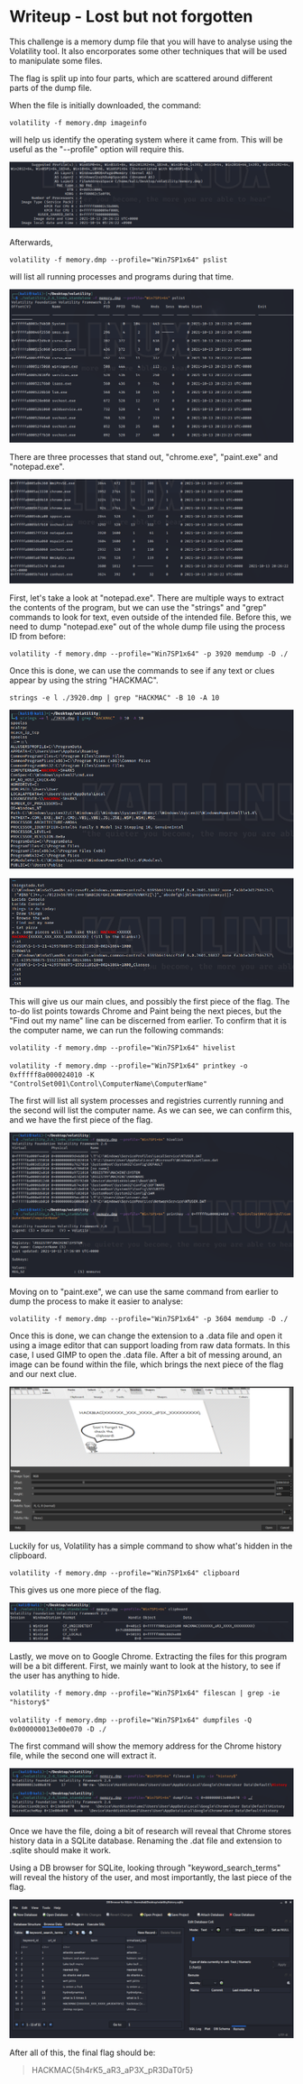 ﻿# Writeup - Lost but not forgotten
This challenge is a memory dump file that you will have to analyse using the Volatility tool. It also encorporates some other techniques that will be used to manipulate some files.

The flag is split up into four parts, which are scattered around different parts of the dump file.

When the file is initially downloaded, the command:

    volatility -f memory.dmp imageinfo

will help us identify the operating system where it came from. This will be useful as the "--profile" option will require this.

![Image 1](images/1.PNG)

Afterwards,

    volatility -f memory.dmp --profile="Win7SP1x64" pslist

will list all running processes and programs during that time.

![Image 2](images/2.PNG)

There are three processes that stand out, "chrome.exe", "paint.exe" and "notepad.exe".

![Image 3](images/3.PNG)

First, let's take a look at "notepad.exe". There are multiple ways to extract the contents of the program, but we can use the "strings" and "grep" commands to look for text, even outside of the intended file. Before this, we need to dump "notepad.exe" out of the whole dump file using the process ID from before:

    volatility -f memory.dmp --profile="Win7SP1x64" -p 3920 memdump -D ./  

Once this is done, we can use the commands to see if any text or clues appear by using the string "HACKMAC".

    strings -e l ./3920.dmp | grep "HACKMAC" -B 10 -A 10

![Image 4](images/4.PNG)

![Image 5](images/5.PNG)

This will give us our main clues, and possibly the first piece of the flag. The to-do list points towards Chrome and Paint being the next pieces, but the "Find out my name" line can be discerned from earlier. To confirm that it is the computer name, we can run the following commands:

    volatility -f memory.dmp --profile="Win7SP1x64" hivelist

    volatility -f memory.dmp --profile="Win7SP1x64" printkey -o 0xfffff8a000024010 -K "ControlSet001\Control\ComputerName\ComputerName"

The first will list all system processes and registries currently running and the second will list the computer name. As we can see, we can confirm this, and we have the first piece of the flag.

![Image 6](images/6.PNG)

Moving on to "paint.exe", we can use the same command from earlier to dump the process to make it easier to analyse:

    volatility -f memory.dmp --profile="Win7SP1x64" -p 3604 memdump -D ./

Once this is done, we can change the extension to a .data file and open it using a image editor that can support loading from raw data formats. In this case, I used GIMP to open the .data file. After a bit of messing around, an image can be found within the file, which brings the next piece of the flag and our next clue.

![Image 7](images/7.PNG)

Luckily for us, Volatility has a simple command to show what's hidden in the clipboard.

    volatility -f memory.dmp --profile="Win7SP1x64" clipboard 

This gives us one more piece of the flag.

![Image 8](images/8.PNG)

Lastly, we move on to Google Chrome. Extracting the files for this program will be a bit different. First, we mainly want to look at the history, to see if the user has anything to hide.

    volatility -f memory.dmp --profile="Win7SP1x64" filescan | grep -ie "history$"
    
    volatility -f memory.dmp --profile="Win7SP1x64" dumpfiles -Q 0x000000013e00e070 -D ./

The first command will show the memory address for the Chrome history file, while the second one will extract it.

![Image 9](images/9.PNG)

Once we have the file, doing a bit of research will reveal that Chrome stores history data in a SQLite database. Renaming the .dat file and extension to .sqlite should make it work.

Using a DB browser for SQLite, looking through "keyword_search_terms" will reveal the history of the user, and most importantly, the last piece of the flag.

![Image 10](images/10.PNG)

After all of this, the final flag should be:

> HACKMAC{5h4rK5_aR3_aP3X_pR3DaT0r5}

